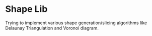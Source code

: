 # Shape Lib
 
Trying to implement various shape generation/slicing algorithms like Delaunay Triangulation and Voronoi diagram.
